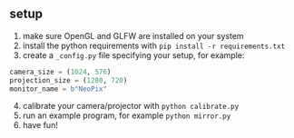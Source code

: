 ## setup

1. make sure OpenGL and GLFW are installed on your system
2. install the python requirements with `pip install -r requirements.txt`
3. create a `_config.py` file specifying your setup, for example:

```python
camera_size = (1024, 576)
projection_size = (1280, 720)
monitor_name = b"NeoPix"
```

4. calibrate your camera/projector with `python calibrate.py`
5. run an example program, for example `python mirror.py`
6. have fun!
